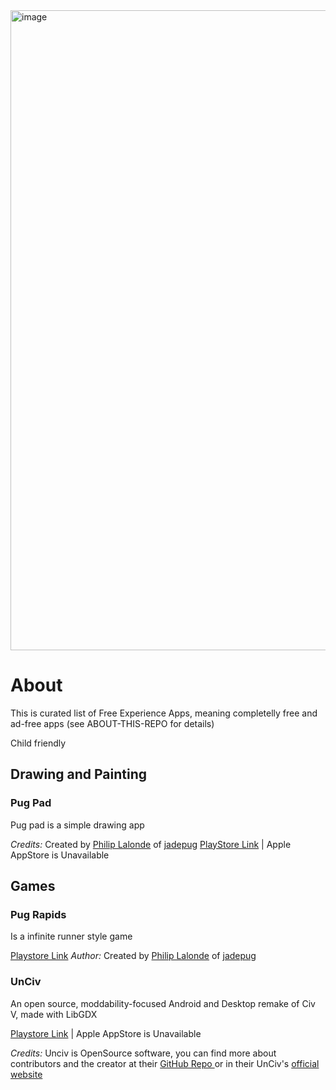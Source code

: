 <img width="1536" height="1024" alt="image" src="https://github.com/user-attachments/assets/55e52258-d0f9-406c-a96a-0e0886a9868a" />

# About
This is curated list of Free Experience Apps, meaning completelly free and ad-free apps (see ABOUT-THIS-REPO for details)

Child friendly

## Drawing and Painting
###  Pug Pad
Pug pad is a simple drawing app 

*Credits:* Created by [Philip Lalonde](https://www.linkedin.com/in/philip-lalonde) of [jadepug]([https://www.reddit.com/user/jadepug/](https://www.jadepug.com/))
[PlayStore Link](https://play.google.com/store/apps/details?id=jadepug.pugpad)  | Apple AppStore is Unavailable

## Games

### Pug Rapids

Is a infinite runner style game

[Playstore Link](https://play.google.com/store/apps/details?id=lalonde.jadepug.jade_rapids_game)
*Author:* Created by [Philip Lalonde](https://www.linkedin.com/in/philip-lalonde) of [jadepug]([https://www.reddit.com/user/jadepug/](https://www.jadepug.com/))

###  UnCiv
An open source, moddability-focused Android and Desktop remake of Civ V, made with LibGDX

[Playstore Link](https://play.google.com/store/apps/details?id=com.unciv.app) | Apple AppStore is Unavailable

*Credits:* Unciv is OpenSource software, you can find more about contributors and the creator at their [GitHub Repo ](https://github.com/yairm210/Unciv) or in their UnCiv's [official website ](https://yairm210.github.io/Unciv/)

